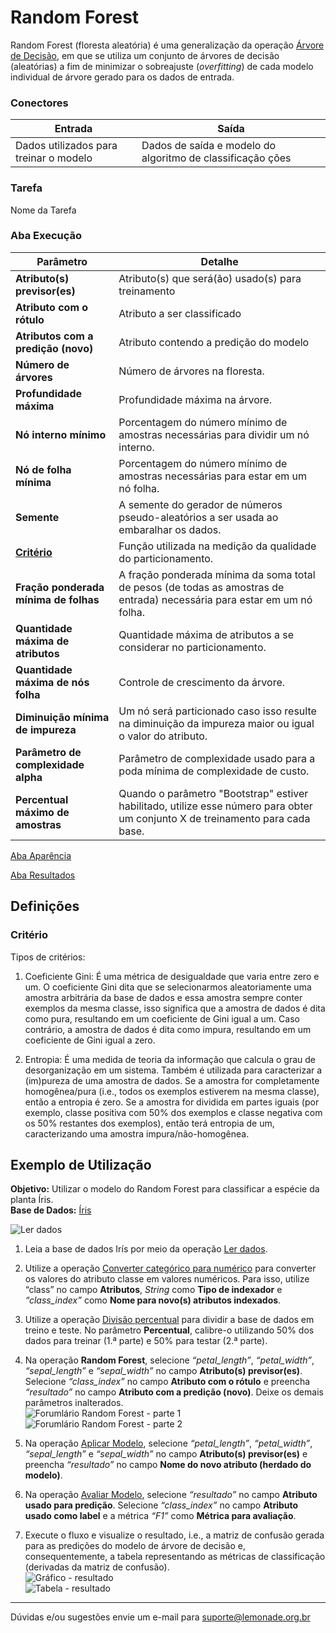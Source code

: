 # Random Forest

Random Forest (floresta aleatória) é uma generalização da operação [Árvore de Decisão][1], em que se utiliza um conjunto de árvores de decisão (aleatórias) a fim de minimizar o sobreajuste (*overfitting*) de cada modelo individual de árvore gerado para os dados de entrada.

### Conectores
| Entrada | Saída |
| --- | --- |
| Dados utilizados para treinar o modelo | Dados de saída e modelo do algoritmo de classificação ções

### Tarefa
Nome da Tarefa

### Aba Execução
| Parâmetro | Detalhe |
| --- | --- |
| **Atributo(s) previsor(es)** | Atributo(s) que será(ão) usado(s) para treinamento |
| **Atributo com o rótulo** | Atributo a ser classificado |
| **Atributos com a predição (novo)** | Atributo contendo a predição do modelo |
| **Número de árvores** | Número de árvores na floresta. |
| **Profundidade máxima** | Profundidade máxima na árvore. |
| **Nó interno mínimo** | Porcentagem do número mínimo de amostras necessárias para dividir um nó interno. |
| **Nó de folha mínima** | Porcentagem do número mínimo de amostras necessárias para estar em um nó folha. |
| **Semente** | A semente do gerador de números pseudo-aleatórios a ser usada ao embaralhar os dados. |
| **[Critério]** | Função utilizada na medição da qualidade do particionamento. |
| **Fração ponderada mínima de folhas** | A fração ponderada mínima da soma total de pesos (de todas as amostras de entrada) necessária para estar em um nó folha. |
| **Quantidade máxima de atributos** | Quantidade máxima de atributos a se considerar no particionamento. |
| **Quantidade máxima de nós folha** | Controle de crescimento da árvore. |
| **Diminuição mínima de impureza** | Um nó será particionado caso isso resulte na diminuição da impureza maior ou igual o valor do atributo. |
| **Parâmetro de complexidade alpha** | Parâmetro de complexidade usado para a poda mínima de complexidade de custo. |
| **Percentual máximo de amostras** | Quando o parâmetro "Bootstrap" estiver habilitado, utilize esse número para obter um conjunto X de treinamento para cada base. |

[Aba Aparência][2]

[Aba Resultados][3] 

## Definições
### Critério
Tipos de critérios:

1. Coeficiente Gini: É uma métrica de desigualdade que varia entre zero e um. O coeficiente Gini dita que se selecionarmos aleatoriamente uma amostra arbitrária da base de dados e essa amostra sempre conter exemplos da mesma classe, isso significa que a amostra de dados é dita como pura, resultando em um coeficiente de Gini igual a um. Caso contrário, a amostra de dados é dita como impura, resultando em um coeficiente de Gini igual a zero.

2. Entropia: É uma medida de teoria da informação que calcula o grau de desorganização em um sistema. Também é utilizada para caracterizar a (im)pureza de uma amostra de dados. Se a amostra for completamente homogênea/pura (i.e., todos os exemplos estiverem na mesma classe), então a entropia é zero. Se a amostra for dividida em partes iguais (por exemplo, classe positiva com 50% dos exemplos e classe negativa com os 50% restantes dos exemplos), então terá entropia de um, caracterizando uma amostra impura/não-homogênea.


## Exemplo de Utilização
**Objetivo:** Utilizar o modelo do Random Forest para classificar a espécie da planta Íris.\
**Base de Dados:** [Íris][4]

![Ler dados](/img/sklearn/aprendizado_de_maquina/classificacao_random_forest/image2.png)

1. Leia a base de dados Irís por meio da operação [Ler dados][5].

2. Utilize a operação [Converter categórico para numérico][6] para converter os valores do atributo classe em valores numéricos. Para isso, utilize “class” no campo **Atributos**, *String* como **Tipo de indexador** e *“class_index”* como **Nome para novo(s) atributos indexados**.

3. Utilize a operação [Divisão percentual][7] para dividir a base de dados em treino e teste. No parâmetro **Percentual**, calibre-o utilizando 50% dos dados para treinar (1.ª parte) e 50% para testar (2.ª parte).

4. Na operação **Random Forest**, selecione *“petal_length”*, *“petal_width”*, *“sepal_length”* e *“sepal_width”* no campo **Atributo(s) previsor(es)**. Selecione *“class_index”* no campo **Atributo com o rótulo** e preencha *“resultado”* no campo **Atributo com a predição (novo)**. Deixe os demais parâmetros inalterados.\
![Forumlário Random Forest - parte 1](/img/sklearn/aprendizado_de_maquina/classificacao_random_forest/image6.png)
![Forumlário Random Forest - parte 2](/img/sklearn/aprendizado_de_maquina/classificacao_random_forest/image5.png)

5. Na operação [Aplicar Modelo][8], selecione *“petal_length”*, *“petal_width”*, *“sepal_length”* e *“sepal_width”* no campo **Atributo(s) previsor(es)** e preencha *“resultado”* no campo **Nome do novo atributo (herdado do modelo)**. 

6. Na operação [Avaliar Modelo][9], selecione *“resultado”* no campo **Atributo usado para predição**. Selecione *“class_index”* no campo **Atributo usado como label** e a métrica *“F1”* como **Métrica para avaliação**. 

7. Execute o fluxo e visualize o resultado, i.e., a matriz de confusão gerada para as predições do modelo de árvore de decisão e, consequentemente, a tabela representando as métricas de classificação (derivadas da matriz de confusão).\
![Gráfico - resultado](/img/sklearn/aprendizado_de_maquina/classificacao_random_forest/image4.png)\
![Tabela - resultado](/img/sklearn/aprendizado_de_maquina/classificacao_random_forest/image3.png)


---
Dúvidas e/ou sugestões envie um e-mail para suporte@lemonade.org.br

[Critério]: #critério
[Estratégia para subconjunto de features]: #estrategia-para-subconjunto-de-features
[1]: /pt-br/sklearn/aprendizado-de-maquina/classificacao-arvore-de-decisao.html
[2]: /pt-br/sklearn/documentacao-geral/aba-aparencia.html
[3]: /pt-br/sklearn/documentacao-geral/aba-resultados.html
[4]: /pt-br/sklearn/base-de-dados/#iris
[5]: /pt-br/sklearn/entrada-e-saida/ler-dados.html
[6]: /pt-br/sklearn/pre-processamento-de-dados/representacao-de-atributos-converter-categorico-para-numerico.html
[7]: /pt-br/sklearn/pre-processamento-de-dados/amostragem-divisao-percentual.html
[8]: /pt-br/sklearn/modelo-e-avaliacao/aplicar-modelo.html
[9]: /pt-br/sklearn/modelo-e-avaliacao/avaliar-modelo.html